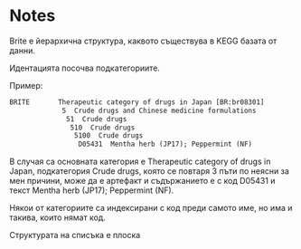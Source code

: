 # Notes

Brite е йерархична структура, каквото съществува в KEGG базата от данни.

Идентацията посочва подкатегориите.

Пример:

```txt
BRITE       Therapeutic category of drugs in Japan [BR:br08301]
             5  Crude drugs and Chinese medicine formulations
              51  Crude drugs
               510  Crude drugs
                5100  Crude drugs
                 D05431  Mentha herb (JP17); Peppermint (NF)
```

В случая са основната категория е Therapeutic category of drugs in Japan, подкатегория Crude drugs, която се повтаря 3 пъти по неясни за мен причини, може да е артефакт и съдържанието е с код D05431 и текст Mentha herb (JP17); Peppermint (NF).

Някои от категориите са индексирани с код преди самото име, но има и такива, които нямат код.

Структурата на списъка е плоска